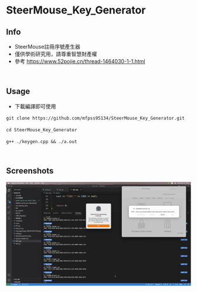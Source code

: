# SteerMouse_Key_Generator




## Info
- SteerMouse註冊序號產生器
- 僅供學術研究用，請尊重智慧財產權
- 參考 https://www.52pojie.cn/thread-1464030-1-1.html
<br>


## Usage
- 下載編譯即可使用
```
git clone https://github.com/mfpss95134/SteerMouse_Key_Generator.git

cd SteerMouse_Key_Generator

g++ ./keygen.cpp && ./a.out
```
<br>


## Screenshots
<div align="center">
<img src="https://raw.githubusercontent.com/mfpss95134/SteerMouse_Key_Generator/main/demo.jpg">
<br>
